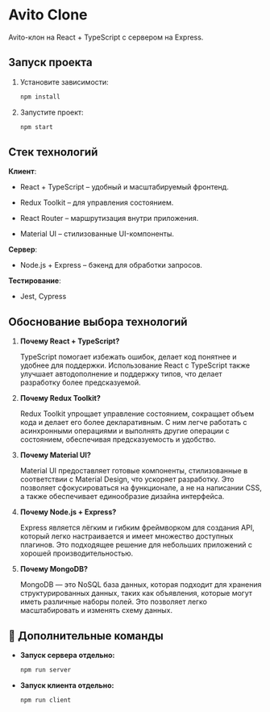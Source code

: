 # Avito Clone

Avito-клон на React + TypeScript с сервером на Express.

## Запуск проекта

1. Установите зависимости:
   ```sh
   npm install
2. Запустите проект:
    ```sh 
   npm start

## Стек технологий

**Клиент**:

- React + TypeScript – удобный и масштабируемый фронтенд.

- Redux Toolkit – для управления состоянием.

- React Router – маршрутизация внутри приложения.

- Material UI – стилизованные UI-компоненты.

**Сервер**:

- Node.js + Express – бэкенд для обработки запросов.

**Тестирование**:

- Jest, Cypress

## Обоснование выбора технологий

1. **Почему React + TypeScript?**

   TypeScript помогает избежать ошибок, делает код понятнее и удобнее для поддержки. Использование React с TypeScript
   также улучшает автодополнение и поддержку типов, что делает разработку более предсказуемой.

2. **Почему Redux Toolkit?**

   Redux Toolkit упрощает управление состоянием, сокращает объем кода и делает его более декларативным. С ним легче
   работать с асинхронными операциями и выполнять другие операции с состоянием, обеспечивая предсказуемость и удобство.

3. **Почему Material UI?**

   Material UI предоставляет готовые компоненты, стилизованные в соответствии с Material Design, что ускоряет
   разработку. Это позволяет сфокусироваться на функционале, а не на написании CSS, а также обеспечивает единообразие
   дизайна интерфейса.

4. **Почему Node.js + Express?**

   Express является лёгким и гибким фреймворком для создания API, который легко настраивается и имеет множество
   доступных плагинов. Это подходящее решение для небольших приложений с хорошей производительностью.

5. **Почему MongoDB?**

   MongoDB — это NoSQL база данных, которая подходит для хранения структурированных данных, таких как объявления,
   которые могут иметь различные наборы полей. Это позволяет легко масштабировать и изменять схему данных.

## 📌 Дополнительные команды

- **Запуск сервера отдельно:**
  ```bash
  npm run server

- **Запуск клиента отдельно:**
  ```bash
  npm run client